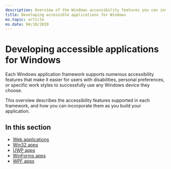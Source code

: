 ```yaml
---
description: Overview of the Windows accessibility features you can incorporate when building your application.
title: Developing accessible applications for Windows
ms.topic: article
ms.date: 04/18/2019
---
```


# Developing accessible applications for Windows

Each Windows application framework supports numerous accessibility features that make it easier for users with disabilities, personal preferences, or specific work styles to successfully use any Windows device they choose.

This overview describes the accessibility features supported in each framework, and how you can incorporate them as you build your application.

## In this section

- [Web applications](/microsoft-edge/accessibility)
- [Win32 apps](/windows/win32/winauto/windows-automation-api-portal)
- [UWP apps](/windows/uwp/design/accessibility/accessibility)
- [WinForms apps](/dotnet/framework/winforms/advanced/windows-forms-accessibility)
- [WPF apps](/dotnet/framework/ui-automation/)
